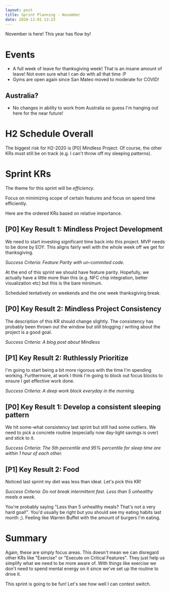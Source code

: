 ```yaml
---
layout: post
title: Sprint Planning - November
date: 2020-11-01 13:23
---
```


November is here! This year has flow by!

# Events
* A full week of leave for thanksgiving week! That is an insane amount of leave! Not even sure what
  I can do with all that time :P
* Gyms are open again since San Mateo moved to moderate for COVID!

## Australia?
* No changes in ability to work from Australia so guess I'm hanging out here for the near future!

# H2 Schedule Overall
The biggest risk for H2-2020 is [P0] Mindless Project. Of course, the other KRs must still be on
track (e.g. I can't throw off my sleeping patterns).

# Sprint KRs

The theme for this sprint will be *efficiency*.

Focus on minimizing scope of certain features and focus on spend time efficiently.

Here are the ordered KRs based on relative importance.

## [P0] Key Result 1: Mindless Project Development
We need to start investing significant time back into this project. MVP needs to be done by EOY.
This aligns fairly well with the whole week off we get for thanksgiving.

*Success Criteria: Feature Parity with un-commited code.* 

At the end of this sprint we should have feature parity. Hopefully, we actually have a little more
than this (e.g. NFC chip integration, better visualization etc) but this is the bare minimum.

Scheduled tentatively on weekends and the one week thanksgiving break.

## [P0] Key Result 2: Mindless Project Consistency
The description of this KR should change slightly. The consistency has probably been thrown out the
window but still blogging / writing about the project is a good goal.

*Success Criteria: A blog post about Mindless*

## [P1] Key Result 2: Ruthlessly Prioritize
I'm going to start being a bit more rigorous with the time I'm spending working. Furthermore, at
work I think I'm going to block out focus blocks to ensure I get effective work done.

*Success Criteria: A deep work block everyday in the morning.*

## [P0] Key Result 1: Develop a consistent sleeping pattern
We hit some-what consistency last sprint but still had some outliers. We need to pick a concrete
routine (especially now day-light savings is over) and stick to it.

*Success Criteria: The 5th percentile and 95% percentile for sleep time are within 1 hour of each
other.*

## [P1] Key Result 2: Food
Noticed last sprint my diet was less than ideal. Let's pick this KR!

*Success Criteria: Do not break intermittent fast. Less than 5 unhealthy meals a week.*

You're probably saying "Less than 5 unhealthy meals? That's not a very hard goal!". You'd usually be
right but you should see my eating habits last month ;). Feeling like Warren Buffet with the amount
of burgers I'm eating.

# Summary

Again, these are simply focus areas. This doesn't mean we can disregard other KRs like "Exercise" or
"Execute on Critical Features". They just help us simplify what we need to be more aware of. With
things like exercise we don't need to spend mental energy on it since we've set up the routine to
drive it.

This sprint is going to be fun! Let's see how well I can context switch.
